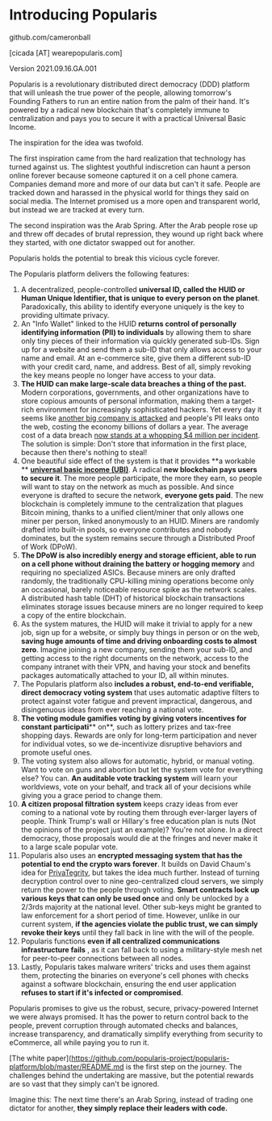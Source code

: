 # Introducing Popularis

github.com/cameronball

[cicada [AT] wearepopularis.com]

Version 2021.09.16.GA.001

Popularis is a revolutionary distributed direct democracy (DDD) platform that will unleash the true power of the people, allowing tomorrow&#39;s Founding Fathers to run an entire nation from the palm of their hand. It&#39;s powered by a radical new blockchain that&#39;s completely immune to centralization and pays you to secure it with a practical Universal Basic Income.

The inspiration for the idea was twofold.

The first inspiration came from the hard realization that technology has turned against us. The slightest youthful indiscretion can haunt a person online forever because someone captured it on a cell phone camera. Companies demand more and more of our data but can&#39;t it safe. People are tracked down and harassed in the physical world for things they said on social media. The Internet promised us a more open and transparent world, but instead we are tracked at every turn.

The second inspiration was the Arab Spring. After the Arab people rose up and threw off decades of brutal repression, they wound up right back where they started, with one dictator swapped out for another.

Popularis holds the potential to break this vicious cycle forever.

The Popularis platform delivers the following features:

1. A decentralized, people-controlled  **universal ID, called the HUID or Human Unique Identifier, that is unique to every person on the planet**. Paradoxically, this ability to identify everyone uniquely is the key to providing ultimate privacy.
2. An &quot;Info Wallet&quot; linked to the HUID **returns control of personally identifying information (PII) to individuals** by allowing them to share only tiny pieces of their information via quickly generated sub-IDs. Sign up for a website and send them a sub-ID that only allows access to your name and email. At an e-commerce site, give them a different sub-ID with your credit card, name, and address. Best of all, simply revoking the key means people no longer have access to your data.
3. **The HUID can make large-scale data breaches a thing of the past.**  Modern corporations, governments, and other organizations have to store copious amounts of personal information, making them a target-rich environment for increasingly sophisticated hackers. Yet every day it seems like [another big company is attacked](http://www.informationisbeautiful.net/visualizations/worlds-biggest-data-breaches-hacks/) and people&#39;s PII leaks onto the web, costing the economy billions of dollars a year. The average cost of a data breach  [now stands at a whopping $4 million per incident](http://fortune.com/2016/06/15/data-breach-cost-study-ibm/). The solution is simple: Don&#39;t store that information in the first place, because then there&#39;s nothing to steal!
4. One beautiful side effect of the system is that it provides **a workable ** [**universal basic income (UBI)**](https://en.wikipedia.org/wiki/Basic_income). A radical  **new blockchain pays users to secure it**. The more people participate, the more they earn, so people will want to stay on the network as much as possible. And since everyone is drafted to secure the network, **everyone gets paid**. The new blockchain is completely immune to the centralization that plagues Bitcoin mining, thanks to a unified client/miner that only allows one miner per person, linked anonymously to an HUID. Miners are randomly drafted into built-in pools, so everyone contributes and nobody dominates, but the system remains secure through a Distributed Proof of Work (DPoW).
5. **The DPoW is also incredibly energy and storage efficient, able to run on a cell phone without draining the battery or hogging memory**  and requiring no specialized ASICs. Because miners are only drafted randomly, the traditionally CPU-killing mining operations become only an occasional, barely noticeable resource spike as the network scales. A distributed hash table (DHT) of historical blockchain transactions eliminates storage issues because miners are no longer required to keep a copy of the entire blockchain.
6. As the system matures, the HUID will make it trivial to apply for a new job, sign up for a website, or simply buy things in person or on the web, **saving huge amounts of time and driving onboarding costs to almost zero**. Imagine joining a new company, sending them your sub-ID, and getting access to the right documents on the network, access to the company intranet with their VPN, and having your stock and benefits packages automatically attached to your ID, all within minutes.
7. The Popularis platform also  **includes a robust, end-to-end verifiable, direct democracy voting system**  that uses automatic adaptive filters to protect against voter fatigue and prevent impractical, dangerous, and disingenuous ideas from ever reaching a national vote.
8. **The voting module gamifies voting by giving voters incentives for constant participati**** on**, such as lottery prizes and tax-free shopping days. Rewards are only for long-term participation and never for individual votes, so we de-incentivize disruptive behaviors and promote useful ones.
9. The voting system also allows for automatic, hybrid, or manual voting. Want to vote on guns and abortion but let the system vote for everything else? You can.  **An auditable vote tracking system** will learn your worldviews, vote on your behalf, and track all of your decisions while giving you a grace period to change them.
10. **A citizen proposal filtration system** keeps crazy ideas from ever coming to a national vote by routing them through ever-larger layers of people. Think Trump&#39;s wall or Hillary&#39;s free education plan is nuts (Not the opinions of the project just an example)? You&#39;re not alone. In a direct democracy, those proposals would die at the fringes and never make it to a large scale popular vote.
11. Popularis also uses an  **encrypted messaging system that has the potential to end the crypto wars forever**. It builds on David Chaum&#39;s idea for  [PrivaTegrity](https://www.wired.com/2016/01/david-chaum-father-of-online-anonymity-plan-to-end-the-crypto-wars/), but takes the idea much further. Instead of turning decryption control over to nine geo-centralized cloud servers, we simply return the power to the people through voting.  **Smart contracts lock up various keys that can only be used once** and only be unlocked by a 2/3rds majority at the national level. Other sub-keys might be granted to law enforcement for a short period of time. However, unlike in our current system, **if the agencies violate the public trust, we can simply revoke their keys** until they fall back in line with the will of the people.
12. Popularis functions **even if all centralized communications infrastructure fails** , as it can fall back to using a military-style mesh net for peer-to-peer connections between all nodes.
13. Lastly, Popularis takes malware writers&#39; tricks and uses them against them, protecting the binaries on everyone&#39;s cell phones with checks against a software blockchain, ensuring the end user application **refuses to start if it&#39;s infected or compromised**.

Popularis promises to give us the robust, secure, privacy-powered Internet we were always promised. It has the power to return control back to the people, prevent corruption through automated checks and balances, increase transparency, and dramatically simplify everything from security to eCommerce, all while paying you to run it.

[The white paper](https://github.com/popularis-project/popularis-platform/blob/master/README.md is the first step on the journey. The challenges behind the undertaking are massive, but the potential rewards are so vast that they simply can&#39;t be ignored.

Imagine this: The next time there&#39;s an Arab Spring, instead of trading one dictator for another,  **they simply replace their leaders with code.**